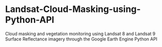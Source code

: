 # Landsat-Cloud-Masking-using-Python-API
Cloud masking and vegetation monitoring using Landsat 8 and Landsat 9 Surface Reflectance imagery through the Google Earth Engine Python API
